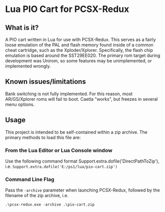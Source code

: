 # Lua PIO Cart for PCSX-Redux

## What is it?

A PIO cart written in Lua for use with PCSX-Redux.
This serves as a fairly loose emulation of the PAL and flash memory found inside of a common cheat cartridge, such as the Xploder/Xplorer. Specifically, the flash chip emulation is based around the SST29EE020.
The primary rom target during development was Unirom, so some features may be unimplemented, or implemented wrongly.

## Known issues/limitations

Bank switching is not fully implemented. For this reason, most AR/GS/Xplorer roms will fail to boot. Caetla "works", but freezes in several menu options.

## Usage

This project is intended to be self-contained within a zip archive. The primary methods to load this file are:

### From the Lua Editor or Lua Console window

Use the following command format Support.extra.dofile('DirectPathToZip'), i.e.
```Support.extra.dofile('E:/ps1/lua/pio-cart.zip')```

### Command Line Flag

Pass the ``-archive`` parameter when launching PCSX-Redux, followed by the filename of the zip archive, i.e.
```
.\pcsx-redux.exe -archive .\pio-cart.zip
```
